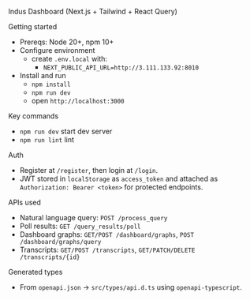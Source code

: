 Indus Dashboard (Next.js + Tailwind + React Query)

Getting started
- Prereqs: Node 20+, npm 10+
- Configure environment
  - create `.env.local` with:
    - `NEXT_PUBLIC_API_URL=http://3.111.133.92:8010`
- Install and run
  - `npm install`
  - `npm run dev`
  - open `http://localhost:3000`

Key commands
- `npm run dev` start dev server
- `npm run lint` lint

Auth
- Register at `/register`, then login at `/login`.
- JWT stored in `localStorage` as `access_token` and attached as `Authorization: Bearer <token>` for protected endpoints.

APIs used
- Natural language query: `POST /process_query`
- Poll results: `GET /query_results/poll`
- Dashboard graphs: `GET/POST /dashboard/graphs`, `POST /dashboard/graphs/query`
- Transcripts: `GET/POST /transcripts`, `GET/PATCH/DELETE /transcripts/{id}`

Generated types
- From `openapi.json` → `src/types/api.d.ts` using `openapi-typescript`.
